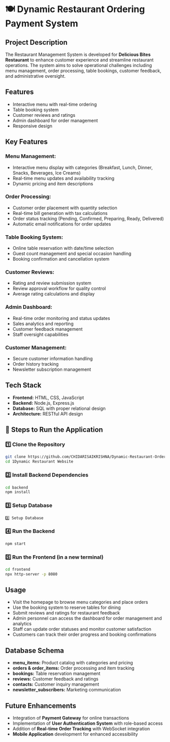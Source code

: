 # 🍽️ Dynamic Restaurant Ordering Payment System

## Project Description
The Restaurant Management System is developed for **Delicious Bites Restaurant** to enhance customer experience and streamline restaurant operations. The system aims to solve operational challenges including menu management, order processing, table bookings, customer feedback, and administrative oversight.

## Features
- Interactive menu with real-time ordering
- Table booking system
- Customer reviews and ratings
- Admin dashboard for order management
- Responsive design

## Key Features

### Menu Management:
- Interactive menu display with categories (Breakfast, Lunch, Dinner, Snacks, Beverages, Ice Creams)
- Real-time menu updates and availability tracking
- Dynamic pricing and item descriptions

### Order Processing:
- Customer order placement with quantity selection
- Real-time bill generation with tax calculations
- Order status tracking (Pending, Confirmed, Preparing, Ready, Delivered)
- Automatic email notifications for order updates

### Table Booking System:
- Online table reservation with date/time selection
- Guest count management and special occasion handling
- Booking confirmation and cancellation system

### Customer Reviews:
- Rating and review submission system
- Review approval workflow for quality control
- Average rating calculations and display

### Admin Dashboard:
- Real-time order monitoring and status updates
- Sales analytics and reporting
- Customer feedback management
- Staff oversight capabilities

### Customer Management:
- Secure customer information handling
- Order history tracking
- Newsletter subscription management

## Tech Stack
- **Frontend:** HTML, CSS, JavaScript
- **Backend:** Node.js, Express.js
- **Database:** SQL with proper relational design
- **Architecture:** RESTful API design




## 🚀 Steps to Run the Application

### 1️⃣ Clone the Repository
```bash
git clone https://github.com/CHIDARISAIKRISHNA/Dynamic-Restaurant-Ordering-Payment-System.git
cd 1Dynamic Restaurant Website
```


### 2️⃣ Install Backend Dependencies
```bash
cd backend
npm install
```

### 3️⃣ Setup Database
```bash
3️⃣ Setup Database
```

### 4️⃣ Run the Backend
```bash
npm start
```

### 5️⃣ Run the Frontend (in a new terminal)
```bash
cd frontend
npx http-server -p 8080
```



## Usage
- Visit the homepage to browse menu categories and place orders
- Use the booking system to reserve tables for dining
- Submit reviews and ratings for restaurant feedback
- Admin personnel can access the dashboard for order management and analytics
- Staff can update order statuses and monitor customer satisfaction
- Customers can track their order progress and booking confirmations

## Database Schema
- **menu_items:** Product catalog with categories and pricing
- **orders & order_items:** Order processing and item tracking
- **bookings:** Table reservation management
- **reviews:** Customer feedback and ratings
- **contacts:** Customer inquiry management
- **newsletter_subscribers:** Marketing communication



## Future Enhancements
- Integration of **Payment Gateway** for online transactions
- Implementation of **User Authentication System** with role-based access
- Addition of **Real-time Order Tracking** with WebSocket integration
- **Mobile Application** development for enhanced accessibility


